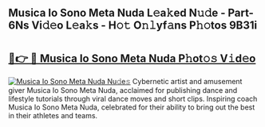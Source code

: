 ## Musica Io Sono Meta Nuda L𝚎a𝚔ed N𝚞𝚍e - Part-6Ns Vi𝚍𝚎o L𝚎a𝚔s - H𝚘𝚝 O𝚗𝚕yf𝚊ns P𝚑𝚘tos 9B31i

# <h2><a href="http://kfe38ry.oniu.top/?m=Musica+Io+Sono+Meta+Nuda">🔗👉 🔴 Musica Io Sono Meta Nuda P𝚑ot𝚘𝚜 V𝚒d𝚎o</a></h2>

[![Musica Io Sono Meta Nuda Nu𝚍e𝚜](https://i.imgur.com/0qMVB7G.gif)](http://kfe38ry.oniu.top/?m=Musica+Io+Sono+Meta+Nuda)
Cybernetic artist and amusement giver Musica Io Sono Meta Nuda, acclaimed for publishing dance and lifestyle tutorials through viral dance moves and short clips. Inspiring coach Musica Io Sono Meta Nuda, celebrated for their ability to bring out the best in their athletes and teams.  
